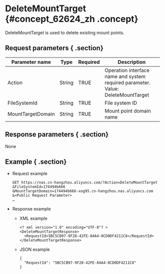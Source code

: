 # DeleteMountTarget {#concept_62624_zh .concept}

DeleteMountTarget is used to delete existing mount points.

## Request parameters { .section}

|Parameter name|Type|Required| Description|
|--------------|----|--------|------------|
|Action|String|TRUE|Operation interface name and system required parameter. Value: DeleteMountTarget|
|FileSystemId|String|TRUE|File system ID|
|MountTargetDomain|String|TRUE|Mount point domain name|

## Response parameters { .section}

None

## Example { .section}

-   Request example

    ```language-shell
    GET https://nas.cn-hangzhou.aliyuncs.com/?Action=DeleteMountTarget
    &FileSystemId=174494b666
    &MountTargetDomain=174494b666-xog95.cn-hangzhou.nas.aliyuncs.com
    &<Public Request Parameter>
    …
    
    ```

-   Response example
    -   XML example

        ```language-xml
        <? xml version="1.0" encoding="UTF-8"? >
        <DeleteMountTargetResponse>
          <RequestId>5BC5CB97-9F28-42FE-84A4-0CD0DF4211C8</RequestId>
        </DeleteMountTargetResponse>
        
        ```

    -   JSON example

        ```language-json
        {
          "RequestId": "5BC5CB97-9F28-42FE-84A4-0CD0DF4211C8"
        }
        
        ```


